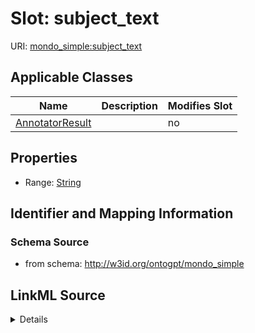 

# Slot: subject_text

URI: [mondo_simple:subject_text](http://w3id.org/ontogpt/emapa_simplesubject_text)



<!-- no inheritance hierarchy -->





## Applicable Classes

| Name | Description | Modifies Slot |
| --- | --- | --- |
| [AnnotatorResult](AnnotatorResult.md) |  |  no  |







## Properties

* Range: [String](String.md)





## Identifier and Mapping Information







### Schema Source


* from schema: http://w3id.org/ontogpt/mondo_simple




## LinkML Source

<details>
```yaml
name: subject_text
from_schema: http://w3id.org/ontogpt/mondo_simple
rank: 1000
alias: subject_text
owner: AnnotatorResult
domain_of:
- AnnotatorResult
range: string

```
</details>